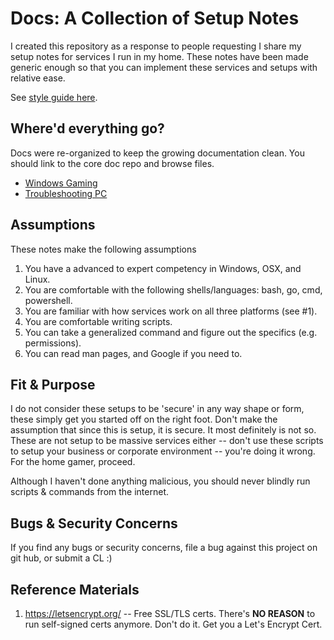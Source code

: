 Docs: A Collection of Setup Notes
=================================
I created this repository as a response to people requesting I share my setup
notes for services I run in my home. These notes have been made generic enough
so that you can implement these services and setups with relative ease.

See [style guide here][oS].

Where'd everything go?
----------------------
Docs were re-organized to keep the growing documentation clean. You should link
to the core doc repo and browse files.

* [Windows Gaming][is]
* [Troubleshooting PC][Lk]

Assumptions
-----------
These notes make the following assumptions

1. You have a advanced to expert competency in Windows, OSX, and Linux.
1. You are comfortable with the following shells/languages: bash, go, cmd,
   powershell.
1. You are familiar with how services work on all three platforms (see #1).
1. You are comfortable writing scripts.
1. You can take a generalized command and figure out the specifics
   (e.g. permissions).
1. You can read man pages, and Google if you need to.

Fit & Purpose
-------------
I do not consider these setups to be 'secure' in any way shape or form, these
simply get you started off on the right foot. Don't make the assumption that
since this is setup, it is secure. It most definitely is not so. These are not
setup to be massive services either -- don't use these scripts to setup your
business or corporate environment -- you're doing it wrong. For the home gamer,
proceed.

Although I haven't done anything malicious, you should never blindly run
scripts & commands from the internet.

Bugs & Security Concerns
------------------------
If you find any bugs or security concerns, file a bug against this project on
git hub, or submit a CL :)

Reference Materials
-------------------
1. https://letsencrypt.org/ -- Free SSL/TLS certs. There's **NO REASON** to run
   self-signed certs anymore. Don't do it. Get you a Let's Encrypt Cert.

[is]: operating-systems/windows/10/README.md
[Lk]: operating-systems/windows/troubleshooting-pc-hardware.md
[oS]: markdown-style-guide.md